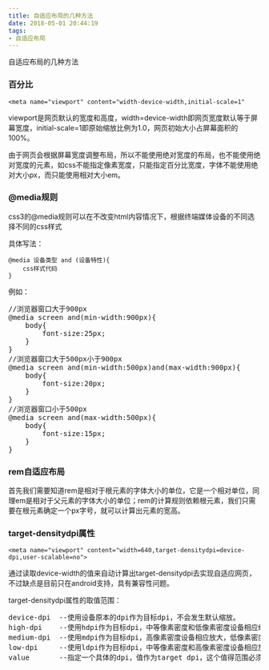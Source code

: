 ```yaml
---
title: 自适应布局的几种方法
date: 2018-05-01 20:44:19
tags: 
- 自适应布局
---
```


自适应布局的几种方法

### 百分比

```
<meta name="viewport" content="width-device-width,initial-scale=1"
```

viewport是网页默认的宽度和高度，width=device-width即网页宽度默认等于屏幕宽度，initial-scale=1即原始缩放比例为1.0，网页初始大小占屏幕面积的100%。

由于网页会根据屏幕宽度调整布局，所以不能使用绝对宽度的布局，也不能使用绝对宽度的元素，如css不能指定像素宽度，只能指定百分比宽度，字体不能使用绝对大小px，而只能使用相对大小em。

### @media规则

css3的@media规则可以在不改变html内容情况下，根据终端媒体设备的不同选择不同的css样式

具体写法：

```
@media 设备类型 and (设备特性){
	css样式代码
}
```

例如：
<pre>
//浏览器窗口大于900px
@media screen and(min-width:900px){
	body{
		font-size:25px;
	}
}
//浏览器窗口大于500px小于900px
@media screen and(min-width:500px)and(max-width:900px){
	body{
		font-size:20px;
	}
}
//浏览器窗口小于500px
@media screen and(max-width:500px){
	body{
		font-size:15px;
	}
}
</pre>

### rem自适应布局

首先我们需要知道rem是相对于根元素的字体大小的单位，它是一个相对单位，同理em是相对于父元素的字体大小的单位；rem的计算规则依赖根元素，我们只需要在根元素确定一个px字号，就可以计算出元素的宽高。

### target-densitydpi属性

```
<meta name="viewport" content="width=640,target-densitydpi=device-dpi,user-scalable=no">
```

通过读取device-width的值来自动计算出target-densitydpi去实现自适应网页，不过缺点是目前只在android支持，具有兼容性问题。

target-densitydpi属性的取值范围：
<pre>
device-dpi	--使用设备原本的dpi作为目标dpi，不会发生默认缩放。
high-dpi	--使用hdpi作为目标dpi，中等像素密度和低像素密度设备相应缩小。
medium-dpi	--使用mdpi作为目标dpi，高像素密度设备相应放大，低像素密度设备相应缩小，这是默认的target density
low-dpi		--使用ldpi作为目标dpi，中等像素密度和高像素密度设备相应放大
value		--指定一个具体的dpi，值作为target dpi，这个值得范围必须在70-400之间。
</pre>